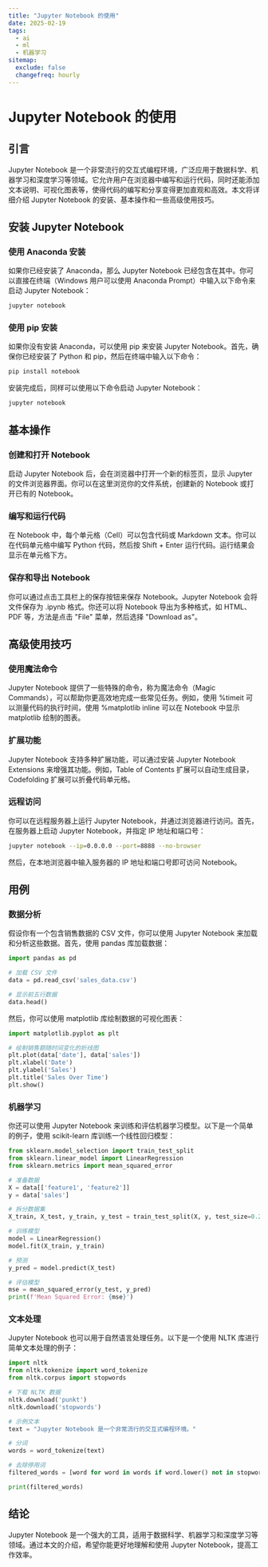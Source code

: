```yaml
---
title: "Jupyter Notebook 的使用"
date: 2025-02-19
tags:
  - ai
  - ml
  - 机器学习
sitemap:
  exclude: false
  changefreq: hourly
---
```


# Jupyter Notebook 的使用

## 引言
Jupyter Notebook 是一个非常流行的交互式编程环境，广泛应用于数据科学、机器学习和深度学习等领域。它允许用户在浏览器中编写和运行代码，同时还能添加文本说明、可视化图表等，使得代码的编写和分享变得更加直观和高效。本文将详细介绍 Jupyter Notebook 的安装、基本操作和一些高级使用技巧。

## 安装 Jupyter Notebook

### 使用 Anaconda 安装
如果你已经安装了 Anaconda，那么 Jupyter Notebook 已经包含在其中。你可以直接在终端（Windows 用户可以使用 Anaconda Prompt）中输入以下命令来启动 Jupyter Notebook：
```bash
jupyter notebook
```

### 使用 pip 安装
如果你没有安装 Anaconda，可以使用 pip 来安装 Jupyter Notebook。首先，确保你已经安装了 Python 和 pip，然后在终端中输入以下命令：
```bash
pip install notebook
```
安装完成后，同样可以使用以下命令启动 Jupyter Notebook：
```bash
jupyter notebook
```

## 基本操作

### 创建和打开 Notebook
启动 Jupyter Notebook 后，会在浏览器中打开一个新的标签页，显示 Jupyter 的文件浏览器界面。你可以在这里浏览你的文件系统，创建新的 Notebook 或打开已有的 Notebook。

### 编写和运行代码
在 Notebook 中，每个单元格（Cell）可以包含代码或 Markdown 文本。你可以在代码单元格中编写 Python 代码，然后按 Shift + Enter 运行代码。运行结果会显示在单元格下方。

### 保存和导出 Notebook
你可以通过点击工具栏上的保存按钮来保存 Notebook。Jupyter Notebook 会将文件保存为 .ipynb 格式。你还可以将 Notebook 导出为多种格式，如 HTML、PDF 等，方法是点击 "File" 菜单，然后选择 "Download as"。

## 高级使用技巧

### 使用魔法命令
Jupyter Notebook 提供了一些特殊的命令，称为魔法命令（Magic Commands），可以帮助你更高效地完成一些常见任务。例如，使用 %timeit 可以测量代码的执行时间，使用 %matplotlib inline 可以在 Notebook 中显示 matplotlib 绘制的图表。

### 扩展功能
Jupyter Notebook 支持多种扩展功能，可以通过安装 Jupyter Notebook Extensions 来增强其功能。例如，Table of Contents 扩展可以自动生成目录，Codefolding 扩展可以折叠代码单元格。

### 远程访问
你可以在远程服务器上运行 Jupyter Notebook，并通过浏览器进行访问。首先，在服务器上启动 Jupyter Notebook，并指定 IP 地址和端口号：
```bash
jupyter notebook --ip=0.0.0.0 --port=8888 --no-browser
```
然后，在本地浏览器中输入服务器的 IP 地址和端口号即可访问 Notebook。

## 用例

### 数据分析
假设你有一个包含销售数据的 CSV 文件，你可以使用 Jupyter Notebook 来加载和分析这些数据。首先，使用 pandas 库加载数据：
```python
import pandas as pd

# 加载 CSV 文件
data = pd.read_csv('sales_data.csv')

# 显示前五行数据
data.head()
```
然后，你可以使用 matplotlib 库绘制数据的可视化图表：
```python
import matplotlib.pyplot as plt

# 绘制销售额随时间变化的折线图
plt.plot(data['date'], data['sales'])
plt.xlabel('Date')
plt.ylabel('Sales')
plt.title('Sales Over Time')
plt.show()
```

### 机器学习
你还可以使用 Jupyter Notebook 来训练和评估机器学习模型。以下是一个简单的例子，使用 scikit-learn 库训练一个线性回归模型：
```python
from sklearn.model_selection import train_test_split
from sklearn.linear_model import LinearRegression
from sklearn.metrics import mean_squared_error

# 准备数据
X = data[['feature1', 'feature2']]
y = data['sales']

# 拆分数据集
X_train, X_test, y_train, y_test = train_test_split(X, y, test_size=0.2, random_state=42)

# 训练模型
model = LinearRegression()
model.fit(X_train, y_train)

# 预测
y_pred = model.predict(X_test)

# 评估模型
mse = mean_squared_error(y_test, y_pred)
print(f'Mean Squared Error: {mse}')
```

### 文本处理
Jupyter Notebook 也可以用于自然语言处理任务。以下是一个使用 NLTK 库进行简单文本处理的例子：
```python
import nltk
from nltk.tokenize import word_tokenize
from nltk.corpus import stopwords

# 下载 NLTK 数据
nltk.download('punkt')
nltk.download('stopwords')

# 示例文本
text = "Jupyter Notebook 是一个非常流行的交互式编程环境。"

# 分词
words = word_tokenize(text)

# 去除停用词
filtered_words = [word for word in words if word.lower() not in stopwords.words('chinese')]

print(filtered_words)
```

## 结论
Jupyter Notebook 是一个强大的工具，适用于数据科学、机器学习和深度学习等领域。通过本文的介绍，希望你能更好地理解和使用 Jupyter Notebook，提高工作效率。
